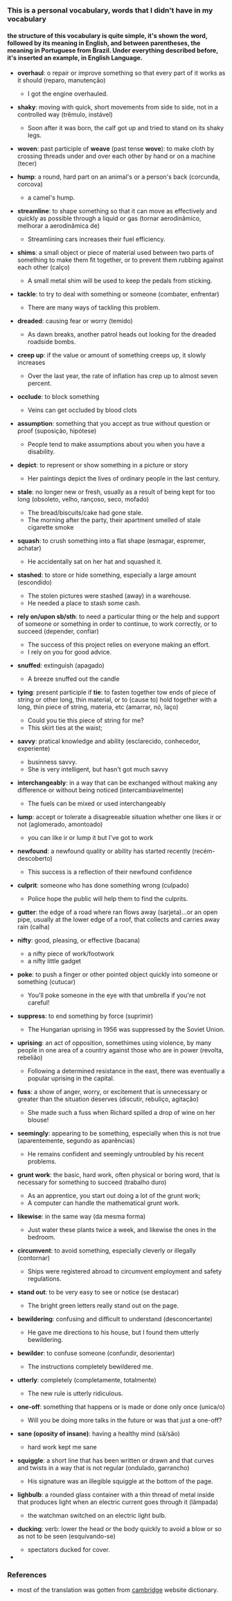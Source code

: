 ### This is a personal vocabulary, words that I didn't have in my vocabulary
#### the structure of this vocabulary is quite simple, it's shown the word, followed by its meaning in English, and between parentheses, the meaning in Portuguese from Brazil. Under everything described before, it's inserted an example, in English Language.

- **overhaul**: o repair or improve something so that every part of it works as it should (reparo, manutenção)
    - I got the engine overhauled.

- **shaky**: moving with quick, short movements from side to side, not in a controlled way (trêmulo, instável)
    - Soon after it was born, the calf got up and tried to stand on its shaky legs.

- **woven**: past participle of **weave** (past tense **wove**): to make cloth by crossing threads under and over each other by hand or on a machine (tecer)

- **hump**: a round, hard part on an animal's or a person's back (corcunda, corcova)
    - a camel's hump.

- **streamline**: to shape something so that it can move as effectively and quickly as possible through a liquid or gas (tornar aerodinâmico, melhorar a aerodinâmica de)
    - Streamlining cars increases their fuel efficiency.

- **shims**: a small object or piece of material used between two parts of something to make them fit together, or to prevent them rubbing against each other (calço)
    - A small metal shim will be used to keep the pedals from sticking.

- **tackle**: to try to deal with something or someone (combater, enfrentar)
    - There are many ways of tackling this problem.

- **dreaded**: causing fear or worry (temido)
    - As dawn breaks, another patrol heads out looking for the dreaded roadside bombs.

- **creep up**: if the value or amount of something creeps up, it slowly increases
    - Over the last year, the rate of inflation has crep up to almost seven percent.

- **occlude**: to block something
    - Veins can get occluded by blood clots

- **assumption**: something that you accept as true without question or proof (suposição, hipótese)
    - People tend to make assumptions about you when you have a disability.

- **depict**: to represent or show something in a picture or story
    - Her paintings depict the lives of ordinary people in the last century.

- **stale**: no longer new or fresh, usually as a result of being kept for too long (obsoleto, velho, rançoso, seco, mofado)
    - The bread/biscuits/cake had gone stale.
    - The morning after the party, their apartment smelled of stale cigarette smoke

- **squash**: to crush something into a flat shape (esmagar, espremer, achatar)
    - He accidentally sat on her hat and squashed it.

- **stashed**: to store or hide something, especially a large amount (escondido)
    - The stolen pictures were stashed (away) in a warehouse.
    - He needed a place to stash some cash.

- **rely on/upon sb/sth**: to need a particular thing or the help and support of someone or something in order to continue, to work correctly, or to succeed (depender, confiar)
    - The success of this project relies on everyone making an effort.
    - I rely on you for good advice.

- **snuffed**: extinguish (apagado)
    - A breeze snuffed out the candle

- **tying**: present participle if **tie**: to fasten together tow ends of piece of string or other long, thin material, or to (cause to) hold together with a long, thin piece of string, materia, etc (amarrar, nó, laço)
    - Could you tie this piece of string for me?
    - This skirt ties at the waist;

- **savvy**: pratical knowledge and ability (esclarecido, conhecedor, experiente)
    - businness savvy.
    - She is very intelligent, but hasn't got much savvy

- **interchangeably**: in a way that can be exchanged without making any difference or without being noticed (intercambiavelmente)
    - The fuels can be mixed or used interchangeably

- **lump**: accept or tolerate a disagreeable situation whether one likes ir or not (aglomerado, amontoado)
    - you can like ir or lump it but I've got to work

- **newfound**: a newfound quality or ability has started recently (recém-descoberto)
    - This success is a reflection of their newfound confidence

- **culprit**: someone who has done something wrong (culpado)
    - Police hope the public will help them to find the culprits.

- **gutter**: the edge of a road where ran flows away (sarjeta)...or an open pipe, usually at the lower edge of a roof, that collects and carries away rain (calha)

- **nifty**: good, pleasing, or effective (bacana)
    - a nifty piece of work/footwork
    - a nifty little gadget

- **poke**: to push a finger or other pointed object quickly into someone or something (cutucar)
    - You'll poke someone in the eye with that umbrella if you're not careful!

- **suppress**: to end something by force (suprimir)
    - The Hungarian uprising in 1956 was suppressed by the Soviet Union.

- **uprising**: an act of opposition, somethimes using violence, by many people in one area of a country against those who are in power (revolta, rebelião)
    - Following a determined resistance in the east, there was eventually a popular uprising in the capital.

- **fuss**: a show of anger, worry, or excitement that is unnecessary or greater than the situation deserves (discutir, rebuliço, agitação)
    - She made such a fuss when Richard spilled a drop of wine on her blouse!

- **seemingly**: appearing to be something, especially when this is not true (aparentemente, segundo as aparências)
    - He remains confident and seemingly untroubled by his recent problems.

- **grunt work**: the basic, hard work, often physical or boring word, that is necessary for something to succeed (trabalho duro)
    - As an apprentice, you start out doing a lot of the grunt work;
    - A computer can handle the mathematical grunt work.

- **likewise**: in the same way (da mesma forma)
    - Just water these plants twice a week, and likewise the ones in the bedroom.

- **circumvent**: to avoid something, especially cleverly or illegally (contornar)
    - Ships were registered abroad to circumvent employment and safety regulations.

- **stand out**: to be very easy to see or notice (se destacar)
    - The bright green letters really stand out on the page.

- **bewildering**: confusing and difficult to understand (desconcertante)
    - He gave me directions to his house, but I found them utterly bewildering.

- **bewilder**: to confuse someone (confundir, desorientar)
    - The instructions completely bewildered me.

- **utterly**: completely (completamente, totalmente)
    - The new rule is utterly ridiculous.

- **one-off**: something that happens or is made or done only once (unica/o)
    - Will you be doing more talks in the future or was that just a one-off?

- **sane (oposity of insane)**: having a healthy mind (sã/são)
    - hard work kept me sane

- **squiggle**: a short line that has been written or drawn and that curves and twists in a way that is not regular (ondulado, garrancho)
    - His signature was an illegible squiggle at the bottom of the page.

- **lighbulb**: a rounded glass container with a thin thread of metal inside that produces light when an electric current goes through it (lâmpada)
    - the watchman switched on an electric light bulb.

- **ducking**: verb: lower the head or the body quickly to avoid a blow or so as not to be seen (esquivando-se)
    - spectators ducked for cover.

-

### References
- most of the translation was gotten from [cambridge](https://dictionary.cambridge.org/) website dictionary.


